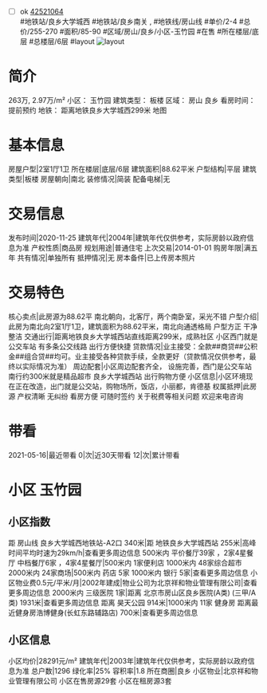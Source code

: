 - [ ] ok [42521064](https://bj.5i5j.com/ershoufang/42521064.html)  
 #地铁站/良乡大学城西 #地铁站/良乡南关 ,  #地铁线/房山线
#单价/2-4 #总价/255-270 #面积/85-90   #区域/房山/良乡/小区-玉竹园 #在售 #所在楼层/底层 #总楼层/6层 #layout 
![layout](http://image2.5i5j.com//group1/M00/1E/38/CgqJMly4JteAM8ekAAFb_lw6yyk975.jpg_P5.jpg) 
# 简介 
 263万,  2.97万/m² 
小区： 玉竹园
建筑类型： 板楼
区域： 房山 良乡
看房时间： 提前预约
地铁： 距离地铁良乡大学城西299米 地图
# 基本信息 
 房屋户型|2室1厅1卫
所在楼层|底层/6层
建筑面积|88.62平米
户型结构|平层
建筑类型|板楼
房屋朝向|南北
装修情况|简装
配备电梯|无
# 交易信息 
 发布时间|2020-11-25
建筑年代|2004年|建筑年代仅供参考，实际房龄以政府信息为准
产权性质|商品房
规划用途|普通住宅
上次交易|2014-01-01
购房年限|满五年
共有情况|单独所有
抵押情况|无
房本备件|已上传房本照片
# 交易特色 
 核心卖点|此房源为88.62平 南北朝向，北客厅，两个南卧室，采光不错
户型介绍|此房为南北向2室1厅1卫，建筑面积为88.62平米，南北向通透格局 户型方正 干净整洁
交通出行|距离地铁良乡大学城西站直线距离299米，成熟社区 小区西门就是公交车站 有多条公交线路 出行方便快捷
贷款情况|业主接受：全款##商贷##公积金##组合贷##均可。业主接受各种贷款手续，全款更好（贷款情况仅供参考，最终以实际情况为准）
周边配套|小区周边配套齐全， 设施完善，西门是公交车站 南行约300米就是精品超市 良乡大学城西站 出行购物方便
小区信息|小区环境现在正在改造，出门就是公交站，购物场所，饭店，小丽都，肯德基
权属抵押|此房源 产权清晰 无纠纷 看房方便 可随时签约 关于税费等相关问题 欢迎来电咨询
# 带看 
 2021-05-16|最近带看	 0|次|近30天带看	 12|次|累计带看
# 小区 玉竹园
## 小区指数 
 距 房山线 良乡大学城西地铁站-A2口 340米|距 地铁良乡大学城西站 255米|高峰时间平均时速为29km/h|查看更多周边信息
500米内 平价餐厅39家 ，2家4星餐厅
中档餐厅6家 ，4家4星餐厅|500米内 1家便利店
1000米内 48家综合超市
2000米内 24家商场|500米内 药店 5家
1000米内 银行 5家|查看更多周边信息
小区物业费0.5元/平米/月|2002年建成|物业公司为北京祥和物业管理有限公司|查看更多周边信息
2000米内 三级医院 1家|距离 北京市房山区良乡医院(A类) (三甲/A类) 1931米|查看更多周边信息
距离 昊天公园 914米|1000米内 11家 健身房
距离最近健身房浩博健身(长虹东路辅路店) 700米|查看更多周边信息
## 小区信息 
 小区均价|28291元/m²
建筑年代|2003年|建筑年代仅供参考，实际房龄以政府信息为准
总户数|1296
绿化率|25%
容积率|1.8
所在商圈|良乡
小区物业|北京祥和物业管理有限公司
小区在售房源29套
小区在租房源3套
